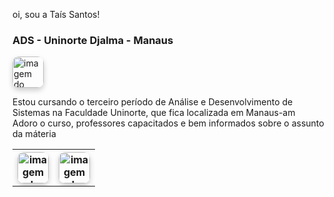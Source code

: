 oi, sou a Taís Santos!

<h3>ADS - Uninorte Djalma - Manaus</h3>

<img src="https://encrypted-tbn0.gstatic.com/images?q=tbn:ANd9GcRIBz0Bb97qJ3hwgfDwxh8xKXuF0cSknyh9najx4ARTsejRDEbu0KPNq6NL9yzocC47AY4&usqp=CAU"
  alt="imagem do google"
  width="50px"
  height="50px"
  style="border-radius: 10px; box-shadow: 0 4px 8px rgba(0,0,0,0.2);"
  />

<p>Estou cursando o terceiro período de Análise e Desenvolvimento de Sistemas na Faculdade Uninorte, que fica localizada em Manaus-am<br>Adoro o curso, professores capacitados e bem informados sobre o assunto da máteria</p>

<table>
  <tr>
    <th><img src="https://images.sftcdn.net/images/t_app-icon-m/p/917c77e8-96d1-11e6-8453-00163ed833e7/3780880766/mysql-com-icon.png"
  alt="imagem do google"
  width="50px"
  height="50px"
  style="border-radius: 10px; box-shadow: 0 4px 8px rgba(0,0,0,0.2);"
  />
    </th>
    <th><img src="https://encrypted-tbn0.gstatic.com/images?q=tbn:ANd9GcRiJNnjZv36ijogi3aM_xcSMy26_QeOWrVmJQ&s"
  alt="imagem do google"
  width="50px"
  height="50px"
  style="border-radius: 10px; box-shadow: 0 4px 8px rgba(0,0,0,0.2);"
  /></th>
  </tr>
</table>

  

  

